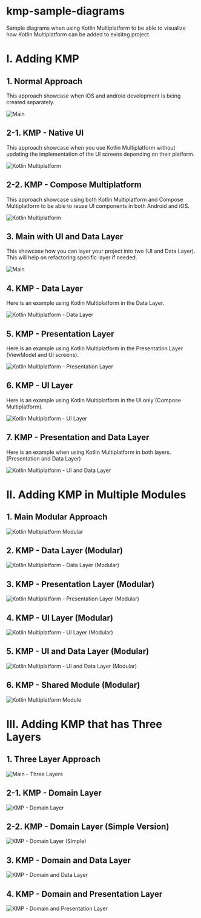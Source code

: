 # kmp-sample-diagrams

Sample diagrams when using Kotlin Multiplatform to be able to visualize how Kotlin Multiplatform
can be added to exisitng project.

# I. Adding KMP

## 1. Normal Approach

This approach showcase when iOS and android development is being created separately.

![Main](main.png)

## 2-1. KMP - Native UI

This approach showcase when you use Kotlin Multiplatform without updating the implementation
of the UI screens depending on their platform.

![Kotlin Multiplatform](kmp_main.png)

## 2-2. KMP - Compose Multiplatform

This approach showcase using both Kotlin Multiplatform and Compose Multiplatform to be able to
reuse UI components in both Android and iOS.

![Kotlin Multiplatform](kmp_main_compose.png)

## 3. Main with UI and Data Layer

This showcase how you can layer your project into two (UI and Data Layer). This will help
on refactoring specific layer if needed.

![Main](main_with_layer.png)

## 4. KMP - Data Layer

Here is an example using Kotlin Multiplatform in the Data Layer.

![Kotlin Multiplatform - Data Layer](kmp_data_layer.png)

## 5. KMP - Presentation Layer

Here is an example using Kotlin Multiplatform in the Presentation Layer (ViewModel and UI screens).

![Kotlin Multiplatform - Presentation Layer](kmp_presentation_layer.png)

## 6. KMP - UI Layer

Here is an example using Kotlin Multiplatform in the UI only (Compose Multiplatform).

![Kotlin Multiplatform - UI Layer](kmp_ui_layer.png)

## 7. KMP - Presentation and Data Layer

Here is an example when using Kotlin Multiplatform in both layers. (Presentation and Data Layer)

![Kotlin Multiplatform - UI and Data Layer](kmp_data_ui_layer.png)

# II. Adding KMP in Multiple Modules

## 1. Main Modular Approach

![Kotlin Multiplatform Modular](main_with_modules.png)

## 2. KMP - Data Layer (Modular)

![Kotlin Multiplatform - Data Layer (Modular)](kmp_module_data_layer.png)

## 3. KMP - Presentation Layer (Modular)

![Kotlin Multiplatform - Presentation Layer (Modular)](kmp_module_presentation_layer.png)

## 4. KMP - UI Layer (Modular)

![Kotlin Multiplatform - UI Layer (Modular)](kmp_module_ui_layer.png)

## 5. KMP - UI and Data Layer (Modular)

![Kotlin Multiplatform - UI and Data Layer (Modular)](kmp_module_ui_data_layer.png)

## 6. KMP - Shared Module (Modular)

![Kotlin Multiplatform Module](kmp_module.png)

# III. Adding KMP that has Three Layers 

## 1. Three Layer Approach

![Main - Three Layers](main_three_layers.png)

## 2-1. KMP - Domain Layer

![KMP - Domain Layer](kmp_three_layers_domain_layer.png)

## 2-2. KMP - Domain Layer (Simple Version)

![KMP - Domain Layer (Simple)](kmp_three_layers_domain_layer_simple.png)

## 3. KMP - Domain and Data Layer

![KMP - Domain and Data Layer](kmp_three_layer_domain_data_layer.png)

## 4. KMP - Domain and Presentation Layer

![KMP - Domain and Presentation Layer](kmp_three_layer_domain_presentation_layer.png)
